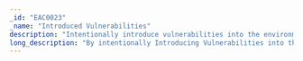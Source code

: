 ```yaml
---
_id: "EAC0023"
_name: "Introduced Vulnerabilities"
description: "Intentionally introduce vulnerabilities into the environment for the adversary to exploit."
long_description: "By intentionally Introducing Vulnerabilities into the engagement environment, the defender can attempt to motivate the adversary to target specific resources. This targeting may serve to move the adversary towards a particular resource, or away from another resource. At other times, the defender may Introduce Vulnerabilities as a mean of encouraging the adversary to reveal targeting preferences, available capabilities, or even to influence future targeting decisions. The operational objectives will drive how and why the defender Introduces Vulnerabilities in the engagement environment."
---
```

